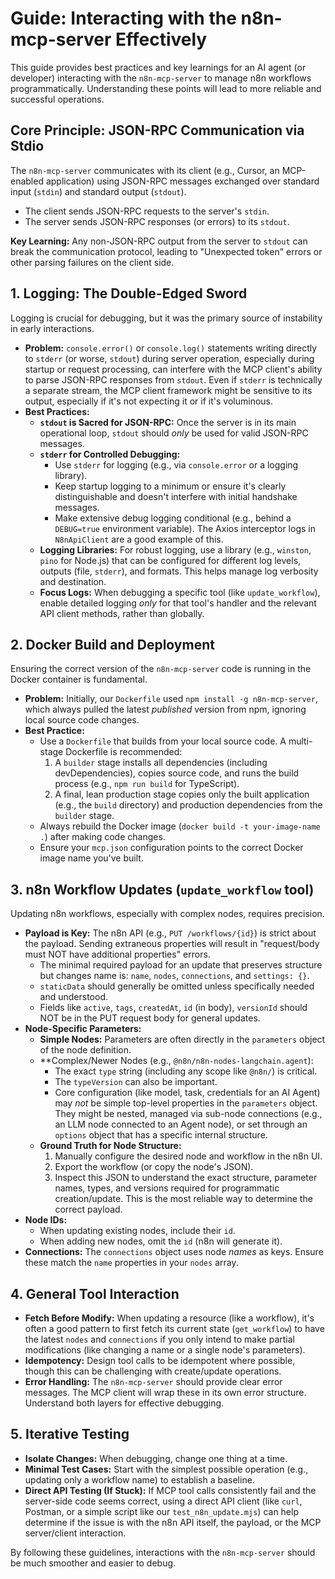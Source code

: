 # Guide: Interacting with the n8n-mcp-server Effectively

This guide provides best practices and key learnings for an AI agent (or developer) interacting with the `n8n-mcp-server` to manage n8n workflows programmatically. Understanding these points will lead to more reliable and successful operations.

## Core Principle: JSON-RPC Communication via Stdio

The `n8n-mcp-server` communicates with its client (e.g., Cursor, an MCP-enabled application) using JSON-RPC messages exchanged over standard input (`stdin`) and standard output (`stdout`).
*   The client sends JSON-RPC requests to the server's `stdin`.
*   The server sends JSON-RPC responses (or errors) to its `stdout`.

**Key Learning:** Any non-JSON-RPC output from the server to `stdout` can break the communication protocol, leading to "Unexpected token" errors or other parsing failures on the client side.

## 1. Logging: The Double-Edged Sword

Logging is crucial for debugging, but it was the primary source of instability in early interactions.

*   **Problem:** `console.error()` or `console.log()` statements writing directly to `stderr` (or worse, `stdout`) during server operation, especially during startup or request processing, can interfere with the MCP client's ability to parse JSON-RPC responses from `stdout`. Even if `stderr` is technically a separate stream, the MCP client framework might be sensitive to its output, especially if it's not expecting it or if it's voluminous.
*   **Best Practices:**
    *   **`stdout` is Sacred for JSON-RPC:** Once the server is in its main operational loop, `stdout` should *only* be used for valid JSON-RPC messages.
    *   **`stderr` for Controlled Debugging:**
        *   Use `stderr` for logging (e.g., via `console.error` or a logging library).
        *   Keep startup logging to a minimum or ensure it's clearly distinguishable and doesn't interfere with initial handshake messages.
        *   Make extensive debug logging conditional (e.g., behind a `DEBUG=true` environment variable). The Axios interceptor logs in `N8nApiClient` are a good example of this.
    *   **Logging Libraries:** For robust logging, use a library (e.g., `winston`, `pino` for Node.js) that can be configured for different log levels, outputs (file, `stderr`), and formats. This helps manage log verbosity and destination.
    *   **Focus Logs:** When debugging a specific tool (like `update_workflow`), enable detailed logging *only* for that tool's handler and the relevant API client methods, rather than globally.

## 2. Docker Build and Deployment

Ensuring the correct version of the `n8n-mcp-server` code is running in the Docker container is fundamental.

*   **Problem:** Initially, our `Dockerfile` used `npm install -g n8n-mcp-server`, which always pulled the latest *published* version from npm, ignoring local source code changes.
*   **Best Practice:**
    *   Use a `Dockerfile` that builds from your local source code. A multi-stage Dockerfile is recommended:
        1.  A `builder` stage installs all dependencies (including devDependencies), copies source code, and runs the build process (e.g., `npm run build` for TypeScript).
        2.  A final, lean production stage copies only the built application (e.g., the `build` directory) and production dependencies from the `builder` stage.
    *   Always rebuild the Docker image (`docker build -t your-image-name .`) after making code changes.
    *   Ensure your `mcp.json` configuration points to the correct Docker image name you've built.

## 3. n8n Workflow Updates (`update_workflow` tool)

Updating n8n workflows, especially with complex nodes, requires precision.

*   **Payload is Key:** The n8n API (e.g., `PUT /workflows/{id}`) is strict about the payload. Sending extraneous properties will result in "request/body must NOT have additional properties" errors.
    *   The minimal required payload for an update that preserves structure but changes name is: `name`, `nodes`, `connections`, and `settings: {}`.
    *   `staticData` should generally be omitted unless specifically needed and understood.
    *   Fields like `active`, `tags`, `createdAt`, `id` (in body), `versionId` should NOT be in the PUT request body for general updates.
*   **Node-Specific Parameters:**
    *   **Simple Nodes:** Parameters are often directly in the `parameters` object of the node definition.
    *   **Complex/Newer Nodes (e.g., `@n8n/n8n-nodes-langchain.agent`):
        *   The exact `type` string (including any scope like `@n8n/`) is critical.
        *   The `typeVersion` can also be important.
        *   Core configuration (like model, task, credentials for an AI Agent) may *not* be simple top-level properties in the `parameters` object. They might be nested, managed via sub-node connections (e.g., an LLM node connected to an Agent node), or set through an `options` object that has a specific internal structure.
    *   **Ground Truth for Node Structure:**
        1.  Manually configure the desired node and workflow in the n8n UI.
        2.  Export the workflow (or copy the node's JSON).
        3.  Inspect this JSON to understand the exact structure, parameter names, types, and versions required for programmatic creation/update. This is the most reliable way to determine the correct payload.
*   **Node IDs:**
    *   When updating existing nodes, include their `id`.
    *   When adding new nodes, omit the `id` (n8n will generate it).
*   **Connections:** The `connections` object uses node *names* as keys. Ensure these match the `name` properties in your `nodes` array.

## 4. General Tool Interaction

*   **Fetch Before Modify:** When updating a resource (like a workflow), it's often a good pattern to first fetch its current state (`get_workflow`) to have the latest `nodes` and `connections` if you only intend to make partial modifications (like changing a name or a single node's parameters).
*   **Idempotency:** Design tool calls to be idempotent where possible, though this can be challenging with create/update operations.
*   **Error Handling:** The `n8n-mcp-server` should provide clear error messages. The MCP client will wrap these in its own error structure. Understand both layers for effective debugging.

## 5. Iterative Testing

*   **Isolate Changes:** When debugging, change one thing at a time.
*   **Minimal Test Cases:** Start with the simplest possible operation (e.g., updating only a workflow name) to establish a baseline.
*   **Direct API Testing (If Stuck):** If MCP tool calls consistently fail and the server-side code seems correct, using a direct API client (like `curl`, Postman, or a simple script like our `test_n8n_update.mjs`) can help determine if the issue is with the n8n API itself, the payload, or the MCP server/client interaction.

By following these guidelines, interactions with the `n8n-mcp-server` should be much smoother and easier to debug. 